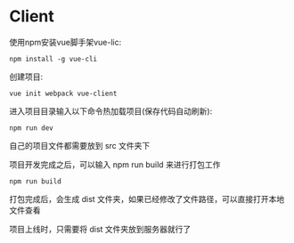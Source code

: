 # Client

使用npm安装vue脚手架vue-lic:

`npm install -g vue-cli`

创建项目:

`vue init webpack vue-client`

进入项目目录输入以下命令热加载项目(保存代码自动刷新):

`npm run dev`

自己的项目文件都需要放到 src 文件夹下

项目开发完成之后，可以输入 npm run build 来进行打包工作
 
`npm run build`

打包完成后，会生成 dist 文件夹，如果已经修改了文件路径，可以直接打开本地文件查看

项目上线时，只需要将 dist 文件夹放到服务器就行了
